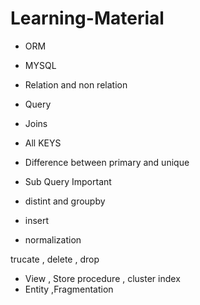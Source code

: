 # Learning-Material

- ORM
- MYSQL
- Relation and non relation
- Query

- Joins
- All KEYS [](https://www.dotnettricks.com/learn/sqlserver/different-types-of-sql-keys)
- Difference between primary and unique
- Sub Query
  Important

- distint and groupby
- insert
- normalization

trucate , delete , drop

- View , Store procedure , cluster index
- Entity ,Fragmentation
